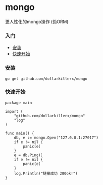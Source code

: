 # mongo
更人性化的mongo操作  (伪ORM)

### 入门
- [安装](#安装)
- [快速开始](#快速开始)

### 安装
``` 
go get github.com/dollarkillerx/mongo
```

### 快速开始
``` 
package main

import (
	"github.com/dollarkillerx/mongo"
	"log"
)

func main() {
	db, e := mongo.Open("127.0.0.1:27017")
	if e != nil {
		panic(e)
	}
	e = db.Ping()
	if e != nil {
		panic(e)
	}
	log.Println("链接成功 200ok!")
}
```
